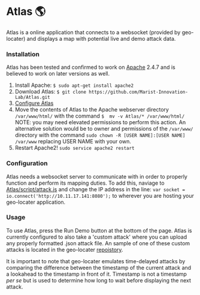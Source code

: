 # Atlas 🌎 
Atlas is a online application that connects to a websocket (provided by geo-locater) and displays a map with potential live and demo attack data.
### Installation
Atlas has been tested and confirmed to work on [Apache][apache] 2.4.7 and is believed to work on later versions as well.  
1. Install Apache: `$ sudo apt-get install apache2`
2. Download Atlas: `$ git clone https://github.com/Marist-Innovation-Lab/Atlas.git`
3. [Configure Atlas](#configuration)
4. Move the contents of Atlas to the Apache webserver directory `/var/www/html/` with the command `$  mv -v Atlas/* /var/www/html/` NOTE: you may need elevated permissions to perform this action. An alternative solution would be to owner and permissions of the `/var/www/` directory with the command `sudo chown -R [USER NAME]:[USER NAME] /var/www` replacing USER NAME with your own.
5. Restart Apache2! `sudo service apache2 restart`

### Configuration
Atlas needs a websocket server to communicate with in order to properly function and perform its mapping duties. To add this, naviage to [Atlas/script/attack.js][script] and change the IP address in the line: `var socket = io.connect('http://10.11.17.141:8080');` to wherever you are hosting your geo-locater application.

### Usage
To use Atlas, press the Run Demo button at the bottom of the page. Atlas is currently configured to also take a 'custom attack' where you can upload any properly formatted .json attack file. An sample of one of these custom attacks is located in the geo-locater [repoistory][SampleAttack]. 

It is important to note that geo-locater emulates time-delayed attacks by comparing the difference between the timestamp of the current attack and a lookahead to the timestamp in front of it. Timestamp is not a timestamp *per se* but is used to determine how long to wait before displaying the next attack.




[apache]:https://httpd.apache.org/
[script]:https://github.com/Marist-Innovation-Lab/Atlas/blob/master/script/Attack.js
[SampleAttack]:https://github.com/Marist-Innovation-Lab/geo-locater/blob/master/geo-locater/demo/SampleCustomAttack.json
